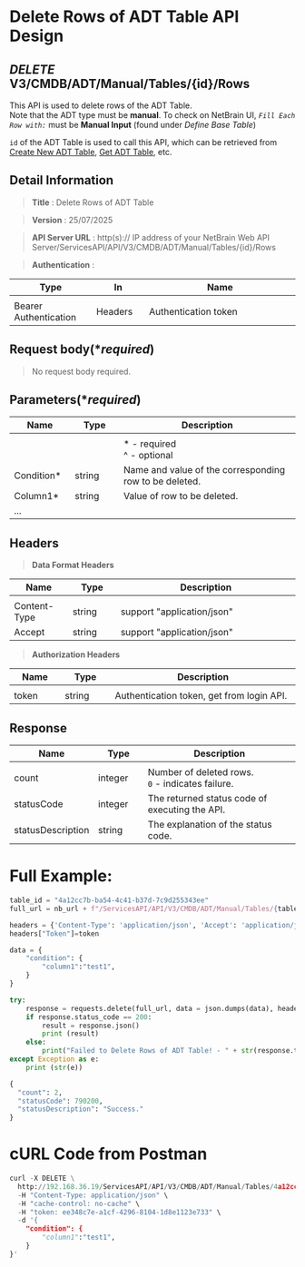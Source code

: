 
# Delete Rows of ADT Table API Design

## ***DELETE*** V3/CMDB/ADT/Manual/Tables/{id}/Rows
This API is used to delete rows of the ADT Table. <br> 
Note that the ADT type must be <b>manual</b>. To check on NetBrain UI, <i>`Fill Each Row with:`</i> must be <b>Manual Input</b> (found under <i>Define Base Table</i>) <br>

`id` of the ADT Table is used to call this API, which can be retrieved from [Create New ADT Table](https://github.com/NetBrainAPI/NetBrain-REST-API-R12.1/blob/main/REST%20APIs%20Documentation/ADT%20(Automation%20Data%20Table)/Create%20New%20ADT%20Table.md), [Get ADT Table](https://github.com/NetBrainAPI/NetBrain-REST-API-R12.1/blob/main/REST%20APIs%20Documentation/ADT%20(Automation%20Data%20Table)/Get%20ADT%20Table.md), etc.

## Detail Information

> **Title** : Delete Rows of ADT Table<br>

> **Version** : 25/07/2025

> **API Server URL** : http(s):// IP address of your NetBrain Web API Server/ServicesAPI/API/V3/CMDB/ADT/Manual/Tables/{id}/Rows

> **Authentication** : 

|**Type**|**In**|**Name**|
|------|------|------|
|<img width=100/>|<img width=100/>|<img width=500/>|
|Bearer Authentication| Headers | Authentication token | 

## Request body(****required***)
>No request body required.

## Parameters(****required***)
|**Name**|**Type**|**Description**|
|------|------|------|
|<img width=100/>|<img width=100/>|<img width=500/>|
|||* - required<br />^ - optional|
|Condition*| string | Name and value of the corresponding row to be deleted. |
|Column1*|string| Value of row to be deleted. |
|...|||

## Headers

> **Data Format Headers**

|**Name**|**Type**|**Description**|
|------|------|------|
|<img width=100/>|<img width=100/>|<img width=500/>|
| Content-Type | string  | support "application/json" |
| Accept | string  | support "application/json" |

> **Authorization Headers**

|**Name**|**Type**|**Description**|
|------|------|------|
|<img width=100/>|<img width=100/>|<img width=500/>|
| token | string  | Authentication token, get from login API. |

## Response
|**Name**|**Type**|**Description**|
|------|------|------|
|<img width=100/>|<img width=100/>|<img width=500/>|
|count| integer | Number of deleted rows. <br> `0` - indicates failure.  |
|statusCode| integer | The returned status code of executing the API.  |
|statusDescription| string | The explanation of the status code.  |


# Full Example:
```python
table_id = "4a12cc7b-ba54-4c41-b37d-7c9d255343ee"
full_url = nb_url + f"/ServicesAPI/API/V3/CMDB/ADT/Manual/Tables/{table_id}/Rows"

headers = {'Content-Type': 'application/json', 'Accept': 'application/json'}
headers["Token"]=token

data = {
    "condition": {
        "column1":"test1",
    }  
}

try:
    response = requests.delete(full_url, data = json.dumps(data), headers = headers, verify = False)
    if response.status_code == 200:
        result = response.json()
        print (result)
    else:
        print("Failed to Delete Rows of ADT Table! - " + str(response.text))
except Exception as e:
    print (str(e)) 
```
```python
{
  "count": 2,
  "statusCode": 790200,
  "statusDescription": "Success."
}
```

# cURL Code from Postman
```python
curl -X DELETE \
  http://192.168.36.19/ServicesAPI/API/V3/CMDB/ADT/Manual/Tables/4a12cc7b-ba54-4c41-b37d-7c9d255343ee/Rows \
  -H "Content-Type: application/json" \
  -H "cache-control: no-cache" \
  -H "token: ee348c7e-a1cf-4296-8104-1d8e1123e733" \
  -d '{
    "condition": {
        "column1":"test1",
    }  
}'
```
